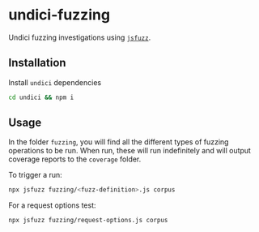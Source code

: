 # undici-fuzzing

Undici fuzzing investigations using [`jsfuzz`](https://gitlab.com/gitlab-org/security-products/analyzers/fuzzers/jsfuzz).

## Installation

Install `undici` dependencies

```sh
cd undici && npm i
```

## Usage

In the folder `fuzzing`, you will find all the different types of fuzzing operations to be run. When run, these will run indefinitely and will output coverage reports to the `coverage` folder.

To trigger a run:

```sh
npx jsfuzz fuzzing/<fuzz-definition>.js corpus
```

For a request options test:

```sh
npx jsfuzz fuzzing/request-options.js corpus
```
